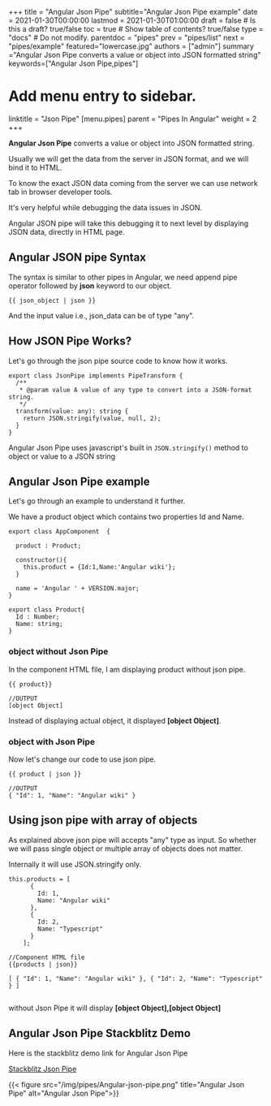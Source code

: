 +++
title = "Angular Json Pipe"
subtitle="Angular Json Pipe example"
date = 2021-01-30T00:00:00
lastmod = 2021-01-30T01:00:00
draft = false  # Is this a draft? true/false
toc = true  # Show table of contents? true/false
type = "docs"  # Do not modify.
parentdoc = "pipes" 
prev = "pipes/list"
next = "pipes/example" 
featured="lowercase.jpg"
authors = ["admin"]
summary ="Angular Json Pipe converts a value or object into JSON formatted string"
keywords=["Angular Json Pipe,pipes"]


# Add menu entry to sidebar.
linktitle = "Json Pipe"
[menu.pipes]
  parent = "Pipes In Angular"
  weight = 2
+++


**Angular Json Pipe** converts a value or object into JSON formatted string.

Usually we will get the data from the server in JSON format, and we will bind it to HTML.

To know the exact JSON data coming from the server we can use network tab in browser developer tools. 

It's very helpful while debugging the data issues in JSON. 

Angular JSON pipe will take this debugging it to next level by displaying JSON data, directly in HTML page.

## Angular JSON pipe Syntax

The syntax is similar to other pipes in Angular, we need append pipe operator followed by **json** keyword to our object. 

```
{{ json_object | json }}
```

And the input value i.e., json_data can be of type "any".

## How JSON Pipe Works?

Let's go through the json pipe source code to know how it works.

```
export class JsonPipe implements PipeTransform {
  /**
   * @param value A value of any type to convert into a JSON-format string.
   */
  transform(value: any): string {
    return JSON.stringify(value, null, 2);
  }
}
```

Angular Json Pipe uses javascript's built in `JSON.stringify()` method to object or value to a JSON string

## Angular Json Pipe example

Let's go through an example to understand it further. 

We have a product object which contains two properties Id and Name.

```
export class AppComponent  {

  product : Product;

  constructor(){
    this.product = {Id:1,Name:'Angular wiki'};
  }

  name = 'Angular ' + VERSION.major;
}

export class Product{
  Id : Number;
  Name: string;
}
```

### object without Json Pipe

In the component HTML file, I am displaying product without json pipe.  

```
{{ product}}

//OUTPUT
[object Object]
```

Instead of displaying actual object, it displayed **[object Object]**.

### object with Json Pipe

Now let's change our code to use json pipe.

```
{{ product | json }}

//OUTPUT
{ "Id": 1, "Name": "Angular wiki" }

```

## Using json pipe with array of objects

As explained above json pipe will accepts "any" type as input. So whether we will pass single object or multiple array of objects does not matter.

Internally it will use JSON.stringify only.

```
this.products = [
      {
        Id: 1,
        Name: "Angular wiki"
      },
      {
        Id: 2,
        Name: "Typescript"
      }
    ];

//Component HTML file
{{products | json}}

[ { "Id": 1, "Name": "Angular wiki" }, { "Id": 2, "Name": "Typescript" } ]


```

without Json Pipe it will display **[object Object],[object Object]**

## Angular Json Pipe Stackblitz Demo

Here is the stackblitz demo link for Angular Json Pipe

[Stackblitz Json Pipe](https://stackblitz.com/edit/angular-json-pipe?file=src%2Fapp%2Fapp.component.html)

{{< figure src="/img/pipes/Angular-json-pipe.png" title="Angular Json Pipe" alt="Angular Json Pipe">}}






